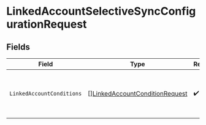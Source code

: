 # LinkedAccountSelectiveSyncConfigurationRequest


## Fields

| Field                                                                                   | Type                                                                                    | Required                                                                                | Description                                                                             |
| --------------------------------------------------------------------------------------- | --------------------------------------------------------------------------------------- | --------------------------------------------------------------------------------------- | --------------------------------------------------------------------------------------- |
| `LinkedAccountConditions`                                                               | [][LinkedAccountConditionRequest](../../models/shared/linkedaccountconditionrequest.md) | :heavy_check_mark:                                                                      | The conditions belonging to a selective sync.                                           |